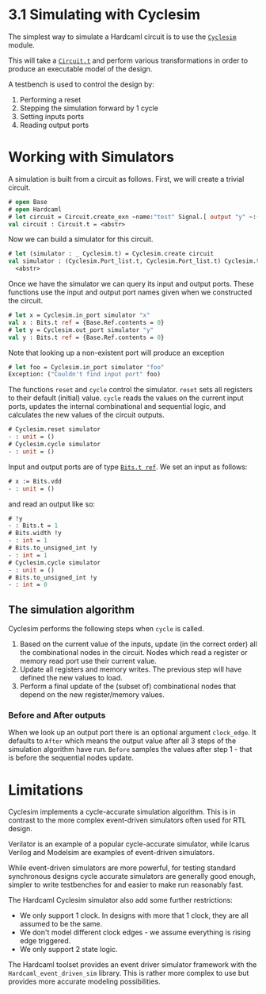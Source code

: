# 3.1 Simulating with Cyclesim

<!--
```ocaml
# Hardcaml.Caller_id.set_mode Disabled
- : unit = ()
```
-->

The simplest way to simulate a Hardcaml circuit is to use the
[`Cyclesim`](https://ocaml.org/p/hardcaml/latest/doc/Hardcaml/Cyclesim/index.html)
module.

This will take a [`Circuit.t`](https://ocaml.org/p/hardcaml/latest/doc/Hardcaml/Circuit/index.html)
and perform various transformations in
order to produce an executable model of the design.

A testbench is used to control the design by:

1. Performing a reset
2. Stepping the simulation forward by 1 cycle
3. Setting inputs ports
4. Reading output ports

# Working with Simulators

A simulation is built from a circuit as follows. First, we will create
a trivial circuit.

```ocaml
# open Base
# open Hardcaml
# let circuit = Circuit.create_exn ~name:"test" Signal.[ output "y" ~:(input "x" 1)]
val circuit : Circuit.t = <abstr>
```

Now we can build a simulator for this circuit.

```ocaml
# let (simulator : _ Cyclesim.t) = Cyclesim.create circuit
val simulator : (Cyclesim.Port_list.t, Cyclesim.Port_list.t) Cyclesim.t =
  <abstr>
```

Once we have the simulator we can query its input and output ports.
These functions use the input and output port names given when we
constructed the circuit.

```ocaml
# let x = Cyclesim.in_port simulator "x"
val x : Bits.t ref = {Base.Ref.contents = 0}
# let y = Cyclesim.out_port simulator "y"
val y : Bits.t ref = {Base.Ref.contents = 0}
```

Note that looking up a non-existent port will produce an exception

```ocaml
# let foo = Cyclesim.in_port simulator "foo"
Exception: ("Couldn't find input port" foo)
```

The functions `reset` and `cycle` control the simulator. `reset` sets
all registers to their default (initial) value. `cycle` reads the
values on the current input ports, updates the internal combinational
and sequential logic, and calculates the new values of the circuit
outputs.

```ocaml
# Cyclesim.reset simulator
- : unit = ()
# Cyclesim.cycle simulator
- : unit = ()
```

Input and output ports are of type
[`Bits.t ref`](https://ocaml.org/p/hardcaml/latest/doc/Hardcaml/Bits/index.html).
We set an input as follows:

```ocaml
# x := Bits.vdd
- : unit = ()
```

and read an output like so:

```ocaml
# !y
- : Bits.t = 1
# Bits.width !y
- : int = 1
# Bits.to_unsigned_int !y
- : int = 1
# Cyclesim.cycle simulator
- : unit = ()
# Bits.to_unsigned_int !y
- : int = 0
```


## The simulation algorithm

Cyclesim performs the following steps when `cycle` is called.

1. Based on the current value of the inputs, update (in the correct order) all the
   combinational nodes in the circuit. Nodes which read a register or memory read port use
   their current value.
2. Update all registers and memory writes. The previous step will have defined the new
   values to load.
3. Perform a final update of the (subset of) combinational nodes that depend on the new
   register/memory values.

### Before and After outputs

When we look up an output port there is an optional argument `clock_edge`. It defaults to
`After` which means the output value after all 3 steps of the simulation algorithm have
run. `Before` samples the values after step 1 - that is before the sequential nodes update.

# Limitations

Cyclesim implements a cycle-accurate simulation algorithm. This is in contrast to the
more complex event-driven simulators often used for RTL design.

Verilator is an example of a popular cycle-accurate simulator, while Icarus Verilog and
Modelsim are examples of event-driven simulators.

While event-driven simulators are more powerful, for testing standard synchronous designs
cycle accurate simulators are generally good enough, simpler to write testbenches for and
easier to make run reasonably fast.

The Hardcaml Cyclesim simulator also add some further restrictions:

- We only support 1 clock. In designs with more that 1 clock, they are all assumed to be
  the same.
- We don't model different clock edges - we assume everything is rising edge triggered.
- We only support 2 state logic.

The Hardcaml toolset provides an event driver simulator framework with the
`Hardcaml_event_driven_sim` library. This is rather more complex to use but provides more
accurate modeling possibilities.
